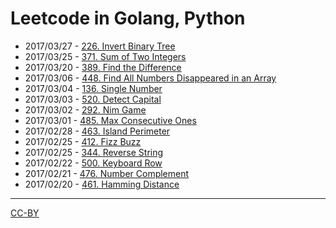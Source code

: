 # Leetcode in Golang, Python

- 2017/03/27 - [226. Invert Binary Tree](./2017_03_27-226_invert_binary_tree.md)
- 2017/03/25 - [371. Sum of Two Integers](./2017_03_25-sum_of_two_integers.md)
- 2017/03/20 - [389. Find the Difference](./2017_03_20-389_find_the_diffrence.md)
- 2017/03/06 - [448. Find All Numbers Disappeared in an Array](./2017_03_06-448_find_all_numbers_disappeared_in_an_array.md)
- 2017/03/04 - [136. Single Number](./2017_03_04-136_single_number.md)
- 2017/03/03 - [520. Detect Capital](./2017_03_03-520_detect_capital.md)
- 2017/03/02 - [292. Nim Game](./2017_03_02-292_nim_game.md)
- 2017/03/01 - [485. Max Consecutive Ones](./2017_03_01-485_max_consecutive_ones.md)
- 2017/02/28 - [463. Island Perimeter](./2017_02_28-463.island_perimeter.md)
- 2017/02/25 - [412. Fizz Buzz](./2017_02_25-412_fizz_buzz.md)
- 2017/02/25 - [344. Reverse String](./2017_02_25-344_reverse_string.md)
- 2017/02/22 - [500. Keyboard Row](./2017_02_22-500_keyboard_row.md)
- 2017/02/21 - [476. Number Complement](./2017_02_21-476.number_complement.md)
- 2017/02/20 - [461. Hamming Distance](./2017_02_20-461_hamming_distance.md)



--------------------------------------------

[CC-BY](http://opendefinition.org/licenses/cc-by/)

